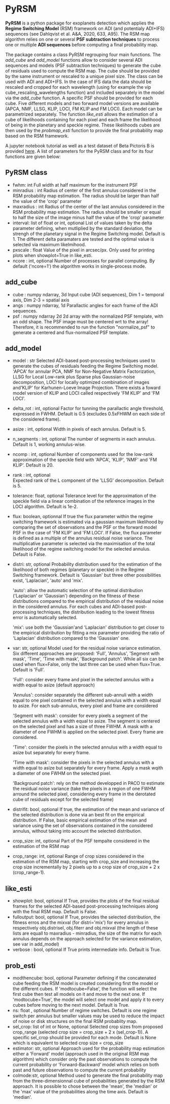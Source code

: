 # PyRSM 

**PyRSM** is a python package for exoplanets detection which applies the **Regime Switching Model** (RSM) framework on ADI (and potentialy ADI+IFS) sequences (see Dahlqvist et al. A&A, 2020, 633, A95).
The RSM map algorithm relies on one or several **PSF subtraction techniques** to process one or multiple **ADI sequences** before computing a final probability map.

The package contains a class PyRSM regrouping four main functions. The *add_cube* and *add_model* functions allow to 
consider several ADI sequences and models (PSF subtraction techniques) to generate the cube of residuals used to compute 
the RSM map. The cube should be provided by the same instrument or rescaled to a unique pixel size. The class can be used 
with ADI and ADI+IFS. In the case of IFS data the data should be rescaled and cropped for each wavelength (using for example the vip cube_rescaling_wavelengths function) and included separately in 
the model via the *add_cube* function. A specific PSF should be provided for each cube. Five different models and two forward 
model versions are available (APCA, NMF, LLSG, KLIP, LOCI, FM KLIP and FM LOCI). Each model can be parametrized separately. The function *like_esti* allows the estimation of a 
cube of likelihoods containing for each pixel and each frame the likelihood of being in the planetary and speckle regime.
These likelihoods cubes are then used by the *probmap_esti* function to provide the final probability map based on the RSM 
framework.

A jupyter notebook tutorial as well as a test dataset of Beta Pictoris B is provided [here](https://github.com/chdahlqvist/RSMmap/tree/master/Example). A list of parameters for the PyRSM class and for its four functions are given below:

## PyRSM class

* fwhm: int
    Full width at half maximum for the instrument PSF
* minradius : int
    Radius of center of the first annulus considered in the RSM probability
    map estimation. The radius should be larger than half 
    the value of the 'crop' parameter 
* maxradius : int
    Radius of the center of the last annulus considered in the RSM probability
    map estimation. The radius should be smaller or equal to half the
    size of the image minus half the value of the 'crop' parameter 
* interval: list of float or int, optional
    List of values taken by the delta parameter defining, when mutliplied by the 
    standard deviation, the strengh of the planetary signal in the Regime Switching model.
    Default is 1. The different delta paramaters are tested and the optimal value
    is selected via maximum likelmihood.
* pxscale : float
    Value of the pixel in arcsec/px. Only used for printing plots when
    showplot=True in like_esti. 
* ncore : int, optional
    Number of processes for parallel computing. By default ('ncore=1') 
    the algorithm works in single-process mode.  


## add_cube

* cube : numpy ndarray, 3d
    Input cube (ADI sequences), Dim 1 = temporal axis, Dim 2-3 = spatial axis
* angs : numpy ndarray, 1d
    Parallactic angles for each frame of the ADI sequences. 
* psf : numpy ndarray 2d
    2d array with the normalized PSF template, with an odd shape.
    The PSF image must be centered wrt to the array! Therefore, it is
    recommended to run the function "normalize_psf" to generate a 
    centered and flux-normalized PSF template.
    
## add_model

* model : str
    Selected ADI-based post-processing techniques used to 
    generate the cubes of residuals feeding the Regime Switching model.
    'APCA' for annular PCA, NMF for Non-Negative Matrix Factorization, LLSG
    for Local Low-rank plus Sparse plus Gaussian-noise decomposition, LOCI 
    for locally optimized combination of images and'KLIP' for Karhunen-Loeve
    Image Projection. There exists a foward model version of KLIP and LOCI called 
    respectively 'FM KLIP' and 'FM LOCI'.
* delta_rot : int, optional
    Factor for tunning the parallactic angle threshold, expressed in FWHM.
    Default is 0.5 (excludes 0.5xFHWM on each side of the considered frame).
* asize : int, optional
    Width in pixels of each annulus. Default is 5. 
* n_segments : int, optional
    The number of segments in each annulus. Default is 1, working annulus-wise.
* ncomp : int, optional
    Number of components used for the low-rank approximation of the 
    speckle field with 'APCA', 'KLIP', 'NMF' and 'FM KLIP'. Default is 20.
* rank : int, optional        
    Expected rank of the L component of the 'LLSG' decomposition. Default is 5.
* tolerance: float, optional
    Tolerance level for the approximation of the speckle field via a linear 
    combination of the reference images in the LOCI algorithm. Default is 1e-2.
* flux: boolean, optionnal
    If true the flux parameter within the regime switching framework is estimated
    via a gaussian maximum likelihood by comparing the set of observations
    and the PSF or the forward model PSF in the case of 'FM KLIP' and 'FM LOCI'.
    If False, the flux parameter is defined as a multiple of the annulus residual
    noise variance. The multiplicative parameter is selected via the maximisation
    of the total likelihood of the regime switching model for the selected annulus.
    Default is False.
* distri: str, optional
    Probability distribution used for the estimation of the likelihood 
    of both regimes (planetary or speckle) in the Regime Switching framework.
    Default is 'Gaussian' but three other possibilities exist, 'Laplacian',
    'auto' and 'mix'. 
    
    'auto': allow the automatic selection of the optimal distribution ('Laplacian'
    or 'Gaussian') depending on the fitness of these distributions compared to
    the empirical distribution of the residual noise in the considered annulus. 
    For each cubes and ADI-based post-processing techniques, the distribution 
    leading to the lowest fitness error is automatically selected. 
    
    'mix': use both the 'Gaussian'and 'Laplacian' distribution to get closer to
    the empirical distribution by fitting a mix parameter providing the ratio
    of 'Laplacian' distribution compared to the 'Gaussian' one.
* var: str, optional
    Model used for the residual noise variance estimation. Six different approaches
    are proposed: 'Full', 'Annulus', 'Segment with mask', 'Time', 'Time with mask',
    'Background patch'. While all six can be used when flux=False, only the last
    three can be used when flux=True. Default is 'Full'.
    
    'Full': consider every frame and pixel in the selected annulus with a 
    width equal to asize (default approach)
    
    'Annulus': consider separately the different sub-annuli with a width
    equal to one pixel contained in the selected annulus with a width equal
    to asize. For each sub-annulus, every pixel and frame are considered
    
    'Segment with mask': consider for every pixels a segment of the selected annulus with 
    a width equal to asize. The segment is centered on the selected pixel and has
    a size of three FWHM. A mask with a diameter of one FWHM is applied on the
    selected pixel. Every frame are considered.
    
    'Time': consider the pixels in the selected annulus with a width equal to asize
    but separately for every frame.
    
    'Time with mask': consider the pixels in the selected annulus with a width 
    equal to asize but separately for every frame. Apply a mask wqith a diameter of
    one FWHM on the selected pixel.
    
    'Background patch': rely on the method developped in PACO to estimate the 
    residual noise variance (take the pixels in a region of one FWHM arround 
    the selected pixel, considering every frame in the derotated cube of residuals 
    except for the selected frame)
* distrifit: bool, optional
    If true, the estimation of the mean and variance of the selected distribution
    is done via an best fit on the empirical distribution. If False, basic 
    empirical estimation of the mean and variance using the set of observations 
    contained in the considered annulus, without taking into account the selected
    distribution.
* crop_size: int, optional
    Part of the PSF tempalte considered in the estimation of the RSM map
* crop_range: int, optional
    Range of crop sizes considered in the estimation of the RSM map, starting with crop_size
    and increasing the crop size incrementally by 2 pixels up to a crop size of 
    crop_size + 2 x (crop_range-1).  
    
    
## like_esti

* showplot: bool, optional
    If True, provides the plots of the final residual frames for the selected 
    ADI-based post-processing techniques along with the final RSM map. Default is False.
* fulloutput: bool, optional
    If True, provides the selected distribution, the fitness erros and the mixval 
    (for distri='mix') for every annulus in respectively obj.distrisel, obj.fiterr
    and obj.mixval (the length of these lists are equall to maxradius - minradius, the
    size of the matrix for each annulus depends on the approach selected for the variance
    estimation, see var in add_model)
* verbose : bool, optional
    If True prints intermediate info. Default is True.
    
## prob_esti

* modthencube: bool, optional
    Parameter defining if the concatenated cube feeding the RSM model is created
    considering first the model or the different cubes. If 'modtocube=False',
    the function will select the first cube then test all models on it and move 
    to the next one. If 'modtocube=True', the model will select one model and apply
    it to every cubes before moving to the next model. Default is True.
* ns: float , optional
     Number of regime switches. Default is one regime switch per annulus but 
     smaller values may be used to reduce the impact of noise or disk structures
     on the final RSM probablity map.
* sel_crop: list of int or None, optional
    Selected crop sizes from proposed crop_range (selected crop size = crop_size + 2 x (sel_crop-1)).
    A specific sel_crop should be provided for each mode. Default is None which is equivalent to
    selected crop size = crop_size
* estimator: str, optional
    Approach used for the probability map estimation either a 'Forward' model
    (approach used in the original RSM map algorithm) which consider only the 
    past observations to compute the current probability or 'Forward-Backward' model
    which relies on both past and future observations to compute the current probability
* colmode:str, optional
    Method used to generate the final probability map from the three-dimensionnal cube
    of probabilities generated by the RSM approach. It is possible to chose between the 'mean',
    the 'median' or the 'max' value of the probabilities along the time axis. Default is 'median'.

